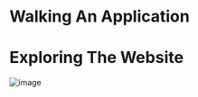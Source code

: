 # Walking An Application

# Exploring The Website
![image](https://github.com/user-attachments/assets/c78992ec-ba53-482f-adf1-eb86a889ebbd)
